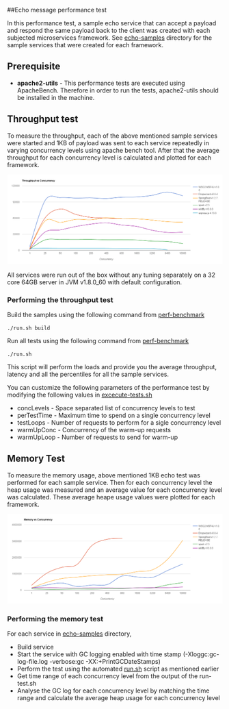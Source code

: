 ##Echo message performance test

In this performance test, a sample echo service that can accept a payload and respond the same payload back to the 
client was created with each subjected microservices framework. See [echo-samples](echo-samples) directory for the 
sample services that were created for each framework.

## Prerequisite
* **apache2-utils** - This performance tests are executed using ApacheBench. Therefore in order to run the tests, apache2-utils
should be installed in the machine.

## Throughput test

To measure the throughput, each of the above mentioned sample services were started and 1KB of payload was sent to 
each service repeatedly in varying concurrency levels using apache bench tool. After that the average throughput for
each concurrency level is calculated and plotted for each framework.

![Throughput](graphs/tps.png)

All services were run out of the box without any tuning separately on a 32 core 64GB server in JVM v1.8.0_60 with default configuration.

### Performing the throughput test

Build the samples using the following command from [perf-benchmark](perf-benchmark)

```
./run.sh build
```

Run all tests using the following command from [perf-benchmark](perf-benchmark)

```
./run.sh
```

This script will perform the loads and provide you the average throughput, latency and all the percentiles for all the sample services.

You can customize the following parameters of the performance test by modifying the following values in [excecute-tests.sh](excecute-tests.sh)
 * concLevels - Space separated list of concurrency levels to test
 * perTestTime - Maximum time to spend on a single concurrency level
 * testLoops - Number of requests to perform for a sigle concurrency level
 * warmUpConc - Concurrency of the warm-up requests
 * warmUpLoop - Number of requests to send for warm-up


## Memory Test

To measure the memory usage, above mentioned 1KB echo test was performed for each sample service. Then for each 
concurrency level the heap usage was measured and an average value for each concurrency level was calculated. These
average heape usage values were plotted for each framework.

![Memory](graphs/memory.png)

### Performing the memory test

For each service in [echo-samples](echo-samples) directory,
* Build service
* Start the service with GC logging enabled with time stamp (-Xloggc:gc-log-file.log -verbose:gc -XX:+PrintGCDateStamps)
* Perform the test using the automated [run.sh](run.sh) script as mentioned earlier
* Get time range of each concurrency level from the output of the run-test.sh
* Analyse the GC log for each concurrency level by matching the time range and calculate the average heap usage for each concurrency level
